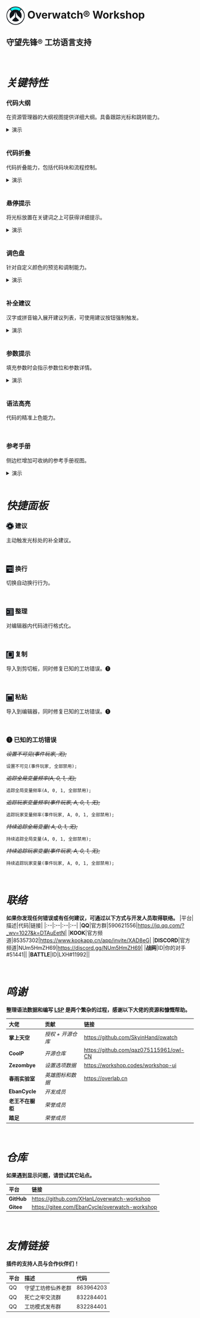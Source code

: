 # <img src="images/extension/background/icon.png" width="50" height="50" align=center />  **Overwatch®** Workshop
## **守望先锋®** 工坊语言支持
<br/>

# ***关键特性***

### **代码大纲**
在资源管理器的大纲视图提供详细大纲。具备跟踪光标和跳转能力。
<details>
    <summary>演示</summary>
    <img src="images/extension/gif/outlines.gif" align=center />
</details>
<br/>

### **代码折叠**
代码折叠能力，包括代码块和流程控制。
<details>
    <summary>演示</summary>
    <img src="images/extension/gif/fold.gif" align=center />
</details>
<br/>

### **悬停提示**
将光标放置在关键词之上可获得详细提示。
<details>
    <summary>演示</summary>
    <img src="images/extension/gif/hover.gif" align=center />
</details>
<br/>

### **调色盘**
针对自定义颜色的预览和调制能力。
<details>
    <summary>演示</summary>
    <img src="images/extension/gif/color.gif" align=center />
</details>
<br/>

### **补全建议**
汉字或拼音输入展开建议列表，可使用建议按钮强制触发。
<details>
    <summary>演示</summary>
    <img src="images/extension/gif/suggestion.gif" align=center />
</details>
<br/>

### **参数提示**
填充参数时会指示参数位和参数详情。
<details>
    <summary>演示</summary>
    <img src="images/extension/gif/sign.gif" align=center />
</details>
<br/>

### **语法高亮**
代码的精准上色能力。

<br/>

### **参考手册**
侧边栏增加可收纳的参考手册视图。
<details>
    <summary>演示</summary>
    <img src="images/extension/gif/manual.gif" align=center />
</details>
<br/>

# ***快捷面板***

### **<img src="images/extension/command/background/suggest.png" width="20" height="20" align=center /> 建议**
主动触发光标处的补全建议。

<br/>

### **<img src="images/extension/command/background/line.png" width="20" height="20" align=center /> 换行**
切换自动换行行为。

<br/>

### **<img src="images/extension/command/background/format.png" width="20" height="20" align=center /> 整理**
对编辑器内代码进行格式化。

<br/>

### **<img src="images/extension/command/background/copy.png" width="20" height="20" align=center /> 复制**

导入到剪切板，同时修复已知的工坊错误。❶

<br/>

### **<img src="images/extension/command/background/paste.png" width="20" height="20" align=center /> 粘贴**

导入到编辑器，同时修复已知的工坊错误。❶

<br/>

### **❶ 已知的工坊错误**

*~~设置不可见(事件玩家, 无);~~*

    设置不可见(事件玩家, 全部禁用);

*~~追踪全局变量频率(A, 0, 1, 无);~~*

    追踪全局变量频率(A, 0, 1, 全部禁用);

*~~追踪玩家变量频率(事件玩家, A, 0, 1, 无);~~*

    追踪玩家变量频率(事件玩家, A, 0, 1, 全部禁用);

*~~持续追踪全局变量( A, 0, 1, 无);~~*

    持续追踪全局变量(A, 0, 1, 全部禁用);

*~~持续追踪玩家变量(事件玩家, A, 0, 1, 无);~~*

    持续追踪玩家变量(事件玩家, A, 0, 1, 全部禁用);

<br/>

# ***联络***

**如果你发现任何错误或有任何建议，可通过以下方式与开发人员取得联络。**
|平台|描述|代码|链接|
|:--|:--|:--|:--|
|**QQ**|官方群|590621556|https://jq.qq.com/?_wv=1027&k=DTAuEetN|
|**KOOK**|官方频道|85357302|https://www.kookapp.cn/app/invite/XAD8eG|
|**DISCORD**|官方频道|NUm5HmZH69|https://discord.gg/NUm5HmZH69|
|~~**战网**~~|ID|你的对手#51441||
|**BATTLE**|ID|LXH#11992||

<br/>

# ***鸣谢***

**整理语法数据和编写 [LSP](https://microsoft.github.io/language-server-protocol/) 是两个繁杂的过程，感谢以下大佬的资源和慷慨帮助。**

|大佬|贡献|链接|
|:--|:--|:--|
|**掌上天空**|*授权 + 开源仓库*|https://github.com/SkyinHand/owatch|
|**CoolP**|*开源仓库*|https://github.com/qaz075115961/owl-CN|
|**Zezombye**|*设置选项数据*|https://workshop.codes/workshop-ui|
|**春雨实验室**|*英雄图标和数据*|https://overlab.cn|
|**EbanCycle**|*开发成员*|
|**老王不在橱柜**|*荣誉成员*|
|**踏足**|*荣誉成员*|
<br/>

# ***仓库***

**如果遇到显示问题，请尝试其它站点。**

|平台|链接|
|:--|:--|
|**GitHub**|https://github.com/XHanL/overwatch-workshop|
|**Gitee**|https://gitee.com/EbanCycle/overwatch-workshop|
<br/>

# ***友情链接***

**插件的支持人员与合作伙伴们！**

|平台|描述|代码|
|:--|:--|:--|
|QQ|守望工坊修仙养老群|863964203|
|QQ|死亡之牢交流群|832284401|
|QQ|工坊模式发布群|832284401|
<br/>